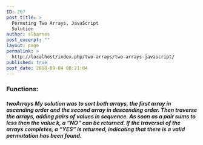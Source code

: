 ```yaml
---
ID: 267
post_title: >
  Permuting Two Arrays, JavaScript
  Solution
author: slbarnes
post_excerpt: ""
layout: page
permalink: >
  http://localhost/index.php/two-arrays/two-arrays-javascript/
published: true
post_date: 2018-09-04 08:21:04
---
```

### Functions:

##### twoArrays My solution was to sort both arrays, the first array in ascending order and the second array in descending order. Then traverse the arrays, adding pairs of values in sequence. As soon as a pair sums to less then the value k, a “NO” can be returned. If the traversal of the arrays completes, a “YES” is returned, indicating that there is a valid permutation has been found.